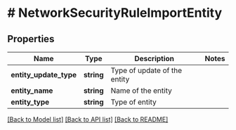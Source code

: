 # # NetworkSecurityRuleImportEntity

## Properties

Name | Type | Description | Notes
------------ | ------------- | ------------- | -------------
**entity_update_type** | **string** | Type of update of the entity |
**entity_name** | **string** | Name of the entity |
**entity_type** | **string** | Type of entity |

[[Back to Model list]](../../README.md#models) [[Back to API list]](../../README.md#endpoints) [[Back to README]](../../README.md)
